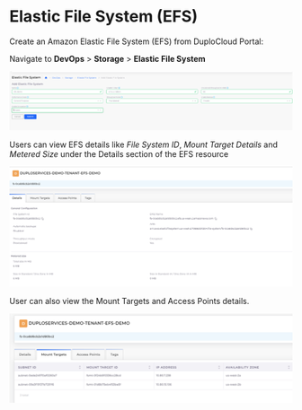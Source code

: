 # Elastic File System (EFS)

Create an Amazon Elastic File System (EFS)  from DuploCloud Portal:

Navigate to  **DevOps** > **Storage** > **Elastic File System**

![](<../../.gitbook/assets/image (15) (3).png>)

Users can view EFS details like _File System ID_, _Mount Target Details_ and _Metered Size_ under the Details section of the EFS resource

![EFS Details](<../../.gitbook/assets/image (36).png>)

User can also view the Mount Targets and Access Points details.

![Mount Target Details Screen](<../../.gitbook/assets/image (18) (1).png>)
